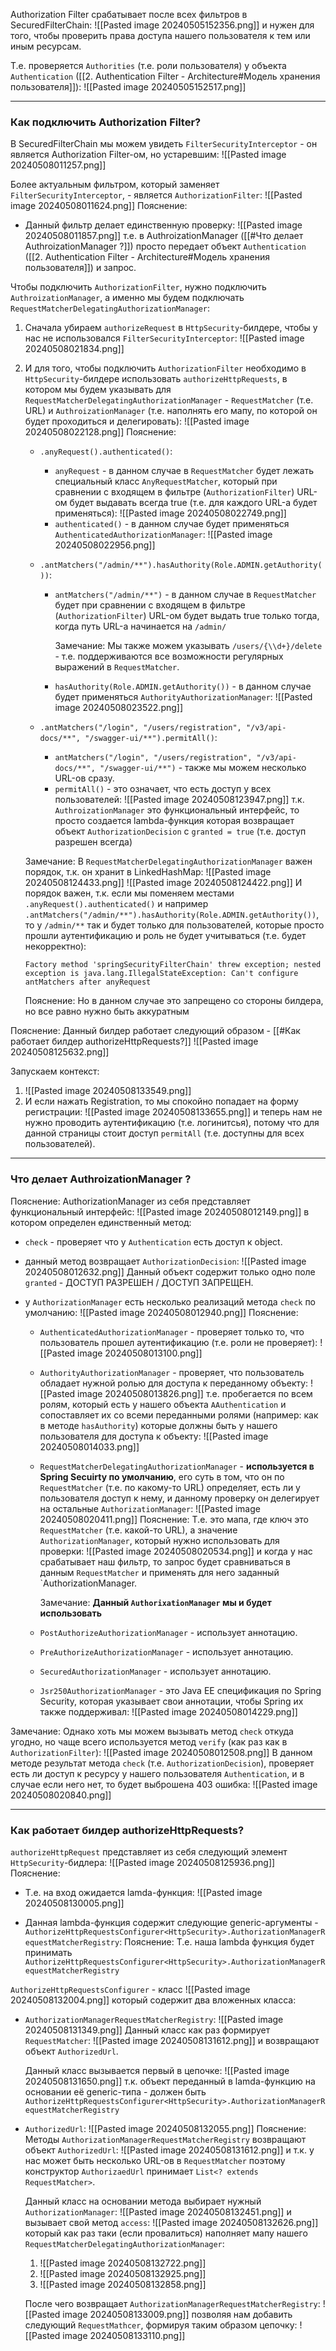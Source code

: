 Authorization Filter срабатывает после всех фильтров в SecuredFilterChain:
![[Pasted image 20240505152356.png]]
и нужен для того, чтобы проверить права доступа нашего пользователя к тем или иным ресурсам.

Т.е. проверяется `Authorities` (т.е. роли пользователя) у объекта `Authentication` ([[2. Authentication Filter - Architecture#Модель хранения пользователя]]):
![[Pasted image 20240505152517.png]]

---

### Как подключить Authorization Filter?

В SecuredFilterChain мы можем увидеть `FilterSecurityInterceptor` - он является Authorization Filter-ом, но устаревшим:
![[Pasted image 20240508011257.png]]

Более актуальным фильтром, который заменяет `FilterSecurityInterceptor`, - является `AuthorizationFilter`:
![[Pasted image 20240508011624.png]]
Пояснение: 
- Данный фильтр делает единственную проверку:
	![[Pasted image 20240508011857.png]]
	т.е. в AuthroizationManager ([[#Что делает AuthroizationManager ?]]) просто передает объект `Authentication` ([[2. Authentication Filter - Architecture#Модель хранения пользователя]]) и запрос.

Чтобы подключить `AuthorizationFilter`, нужно подключить `AuthroizationManager`, а именно мы будем подключать `RequestMatcherDelegatingAuthorizationManager`:
1. Сначала убираем `authorizeRequest` в `HttpSecurity`-билдере, чтобы у нас не использовался `FilterSecurityInterceptor`:
	![[Pasted image 20240508021834.png]]

2. И для того, чтобы подключить `AuthorizationFilter` необходимо в `HttpSecurity`-билдере использовать `authorizeHttpRequests`, в котором мы будем указывать для `RequestMatcherDelegatingAuthorizationManager` - `RequestMatcher` (т.е. URL) и `AuthroizationManager` (т.е. наполнять его мапу, по которой он будет проходиться и делегировать):
	![[Pasted image 20240508022128.png]]
	Пояснение:
	- `.anyRequest().authenticated()`:
		- `anyRequest` - в данном случае в `RequestMatcher` будет лежать специальный класс `AnyRequestMatcher`, который при сравнении с входящем в фильтре (`AuthorizationFilter`) URL-ом будет выдавать всегда true (т.е. для каждого URL-а будет применяться):
			![[Pasted image 20240508022749.png]]
		- `authenticated()` - в данном случае будет применяться `AuthenticatedAuthorizationManager`:
			![[Pasted image 20240508022956.png]]

	- `.antMatchers("/admin/**").hasAuthority(Role.ADMIN.getAuthority())`:
		- `antMatchers("/admin/**")` - в данном случае в `RequestMatcher` будет при сравнении с входящем в фильтре (`AuthorizationFilter`) URL-ом будет выдать true только тогда, когда путь URL-а начинается на `/admin/`

			Замечание: Мы также можем указывать `/users/{\\d+}/delete` - т.е. поддерживаются все возможности регулярных выражений в `RequestMatcher`.

		- `hasAuthority(Role.ADMIN.getAuthority())` - в данном случае будет применяться `AuthorityAuthorizationManager`:
			![[Pasted image 20240508023522.png]]

	- `.antMatchers("/login", "/users/registration", "/v3/api-docs/**", "/swagger-ui/**").permitAll()`:
		- `antMatchers("/login", "/users/registration", "/v3/api-docs/**", "/swagger-ui/**")` - также мы можем несколько URL-ов сразу.
		- `permitAll()` - это означает, что есть доступ у всех пользователей:
			![[Pasted image 20240508123947.png]]
			т.к. `AuthroizationManager` это функциональный интерфейс, то просто создается lambda-функция которая возвращает объект `AuthorizationDecision` с `granted = true` (т.е. доступ разрешен всегда)

	Замечание: В `RequestMatcherDelegatingAuthorizationManager` важен порядок, т.к. он хранит в LinkedHashMap:
	![[Pasted image 20240508124433.png]]
	![[Pasted image 20240508124422.png]]
	И порядок важен, т.к. если мы поменяем местами `.anyRequest().authenticated()` и  например `.antMatchers("/admin/**").hasAuthority(Role.ADMIN.getAuthority())`, то у `/admin/**` так и будет только для пользователей, которые просто прошли аутентификацию и роль не будет учитываться (т.е. будет некорректно):

	`Factory method 'springSecurityFilterChain' threw exception; nested exception is java.lang.IllegalStateException: Can't configure antMatchers after anyRequest`

	Пояснение: Но в данном случае это запрещено со стороны билдера, но все равно нужно быть аккуратным

Пояснение: Данный билдер работает следующий образом - [[#Как работает билдер authorizeHttpRequests?]]
	![[Pasted image 20240508125632.png]]

Запускаем контекст:
1. ![[Pasted image 20240508133549.png]]
2. И если нажать Registration, то мы спокойно попадает на форму регистрации:
	![[Pasted image 20240508133655.png]]
	и теперь нам не нужно проводить аутентификацию (т.е. логинитсья), потому что для данной страницы стоит доступ `permitAll` (т.е. доступны для всех пользователей).

---

### Что делает AuthroizationManager ?

Пояснение: AuthorizationManager из себя представляет функциональный интерфейс:
![[Pasted image 20240508012149.png]]
в котором определен единственный метод:
- `check` - проверяет что у `Authentication` есть доступ к object.

- данный метод возвращает `AuthorizationDecision`:
	![[Pasted image 20240508012632.png]]
	Данный объект содержит только одно поле `granted` - ДОСТУП РАЗРЕШЕН / ДОСТУП ЗАПРЕЩЕН.
	
- у `AuthorizationManager` есть несколько реализаций метода `check` по умолчанию:
	![[Pasted image 20240508012940.png]]
	Пояснение:
	- `AuthenticatedAuthorizationManager` - проверяет только то, что пользователь прошел аутентификацию (т.е. роли не проверяет):
		![[Pasted image 20240508013100.png]]

	- `AuthorityAuthorizationManager` - проверяет, что пользователь обладает нужной ролью для доступа к переданному объекту:
		![[Pasted image 20240508013826.png]]
		т.е. пробегается по всем ролям, который есть у нашего объекта `AAuthentication` и сопоставляет их со всеми переданными ролями (например: как в методе `hasAuthority`) которые должны быть у нашего пользователя для доступа к объекту:
		![[Pasted image 20240508014033.png]]

	- `RequestMatcherDelegatingAuthorizationManager` - **используется в Spring Secuirty по умолчанию**, его суть в том, что он по `RequestMatcher` (т.е. по какому-то URL) определяет, есть ли у пользователя доступ к нему, и данному проверку он делегирует на остальные `AuthorizationManager`:
		![[Pasted image 20240508020411.png]]
		Пояснение: Т.е. это мапа, где ключ это `RequestMatcher` (т.е. какой-то URL), а значение `AuthorizationManager`, который нужно использовать для проверки:
		![[Pasted image 20240508020534.png]]
			и когда у нас срабатывает наш фильтр, то запрос будет сравниваться в данным `RequestMatcher` и применять для него заданный `AuthorizationManager.

		Замечание: **Данный `AuthorixationManager` мы и будет использовать**

	- `PostAuthorizeAuthorizationManager` - использует аннотацию.
	- `PreAuthorizeAuthorizationManager` - использует аннотацию.
	- `SecuredAuthorizationManager` - использует аннотацию.

	- `Jsr250AuthorizationManager` - это Java EE спецификация по Spring Security, которая указывает свои аннотации, чтобы Spring их также поддерживал:
		![[Pasted image 20240508014229.png]]

Замечание: Однако хоть мы можем вызывать метод `check` откуда угодно, но чаще всего используется метод `verify` (как раз как в `AuthorizationFilter`):
	![[Pasted image 20240508012508.png]]
	В данном методе результат метода `check` (т.е. `AuthorizationDecision`), проверяет есть ли доступ к ресурсу у нашего пользователя `Authentication`, и в случае если него нет, то будет выброшена 403 ошибка:
	![[Pasted image 20240508020840.png]]

---

### Как работает билдер authorizeHttpRequests?

`authorizeHttpRequest` представляет из себя следующий элемент `HttpSecurity`-бидлера:
![[Pasted image 20240508125936.png]]
Пояснение: 
- Т.е. на вход ожидается lamda-функция:
	![[Pasted image 20240508130005.png]]

- Данная lambda-функция содержит следующие generic-аргументы - `AuthorizeHttpRequestsConfigurer<HttpSecurity>.AuthorizationManagerRequestMatcherRegistry`:
	Пояснение: Т.е. наша lambda функция будет принимать `AuthorizeHttpRequestsConfigurer<HttpSecurity>.AuthorizationManagerRequestMatcherRegistry`

`AuthorizeHttpRequestsConfigurer` - класс
![[Pasted image 20240508132004.png]]
который содержит два вложенных класса:
- `AuthorizationManagerRequestMatcherRegistry`:
	![[Pasted image 20240508131349.png]]
	Данный класс как раз формирует `RequestMatcher`:
	![[Pasted image 20240508131612.png]]
	и возвращают объект `AuthorizedUrl`.

	Данный класс вызывается первый в цепочке:
	![[Pasted image 20240508131650.png]]
	т.к. объект переданный в lamda-функцию на основании её generic-типа - должен быть `AuthorizeHttpRequestsConfigurer<HttpSecurity>.AuthorizationManagerRequestMatcherRegistry`

- `AuthorizedUrl`:
	![[Pasted image 20240508132055.png]]
	Пояснение: Методы `AuthorizationManagerRequestMatcherRegistry` возвращают объект `AuthorizedUrl`:
	![[Pasted image 20240508131612.png]]
	и т.к. у нас может быть несколько URL-ов в `RequestMatcher` поэтому конструктор `AuthorizaedUrl` принимает `List<? extends RequestMatcher>`.

	Данный класс на основании метода выбирает нужный `AuthorizationManager`:
	![[Pasted image 20240508132451.png]]
	и вызывает свой метод `access`:
	![[Pasted image 20240508132626.png]]
	который как раз таки (если провалиться) наполняет мапу нашего `RequestMatcherDelegatingAuthorizationManager`:
	1. ![[Pasted image 20240508132722.png]]
	2. ![[Pasted image 20240508132925.png]]
	3. ![[Pasted image 20240508132858.png]]

	После чего возвращает `AuthorizationManagerRequestMatcherRegistry`:
	![[Pasted image 20240508133009.png]]
	позволяя нам добавить следующий `RequestMathcer`, формируя таким образом цепочку:
	![[Pasted image 20240508133110.png]]